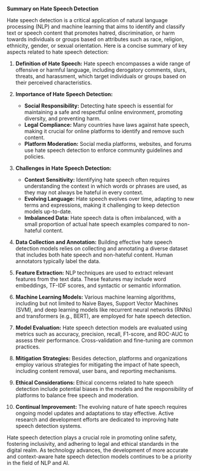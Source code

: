 **Summary on Hate Speech Detection**

Hate speech detection is a critical application of natural language processing (NLP) and machine learning that aims to identify and classify text or speech content that promotes hatred, discrimination, or harm towards individuals or groups based on attributes such as race, religion, ethnicity, gender, or sexual orientation. Here is a concise summary of key aspects related to hate speech detection:

1. **Definition of Hate Speech:** Hate speech encompasses a wide range of offensive or harmful language, including derogatory comments, slurs, threats, and harassment, which target individuals or groups based on their perceived characteristics.

2. **Importance of Hate Speech Detection:**
   - **Social Responsibility:** Detecting hate speech is essential for maintaining a safe and respectful online environment, promoting diversity, and preventing harm.
   - **Legal Compliance:** Many countries have laws against hate speech, making it crucial for online platforms to identify and remove such content.
   - **Platform Moderation:** Social media platforms, websites, and forums use hate speech detection to enforce community guidelines and policies.

3. **Challenges in Hate Speech Detection:**
   - **Context Sensitivity:** Identifying hate speech often requires understanding the context in which words or phrases are used, as they may not always be hateful in every context.
   - **Evolving Language:** Hate speech evolves over time, adapting to new terms and expressions, making it challenging to keep detection models up-to-date.
   - **Imbalanced Data:** Hate speech data is often imbalanced, with a small proportion of actual hate speech examples compared to non-hateful content.
   
4. **Data Collection and Annotation:** Building effective hate speech detection models relies on collecting and annotating a diverse dataset that includes both hate speech and non-hateful content. Human annotators typically label the data.

5. **Feature Extraction:** NLP techniques are used to extract relevant features from the text data. These features may include word embeddings, TF-IDF scores, and syntactic or semantic information.

6. **Machine Learning Models:** Various machine learning algorithms, including but not limited to Naive Bayes, Support Vector Machines (SVM), and deep learning models like recurrent neural networks (RNNs) and transformers (e.g., BERT), are employed for hate speech detection.

7. **Model Evaluation:** Hate speech detection models are evaluated using metrics such as accuracy, precision, recall, F1-score, and ROC-AUC to assess their performance. Cross-validation and fine-tuning are common practices.

8. **Mitigation Strategies:** Besides detection, platforms and organizations employ various strategies for mitigating the impact of hate speech, including content removal, user bans, and reporting mechanisms.

9. **Ethical Considerations:** Ethical concerns related to hate speech detection include potential biases in the models and the responsibility of platforms to balance free speech and moderation.

10. **Continual Improvement:** The evolving nature of hate speech requires ongoing model updates and adaptations to stay effective. Active research and development efforts are dedicated to improving hate speech detection systems.

Hate speech detection plays a crucial role in promoting online safety, fostering inclusivity, and adhering to legal and ethical standards in the digital realm. As technology advances, the development of more accurate and context-aware hate speech detection models continues to be a priority in the field of NLP and AI.
